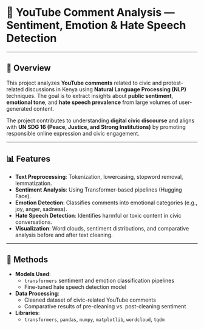 # 🎥 YouTube Comment Analysis — Sentiment, Emotion & Hate Speech Detection

---

## 🧠 Overview
This project analyzes **YouTube comments** related to civic and protest-related discussions in Kenya using **Natural Language Processing (NLP)** techniques. The goal is to extract insights about **public sentiment**, **emotional tone**, and **hate speech prevalence** from large volumes of user-generated content.

The project contributes to understanding **digital civic discourse** and aligns with **UN SDG 16 (Peace, Justice, and Strong Institutions)** by promoting responsible online expression and civic engagement.

---

## 📊 Features
- **Text Preprocessing**: Tokenization, lowercasing, stopword removal, lemmatization.  
- **Sentiment Analysis**: Using Transformer-based pipelines (Hugging Face).  
- **Emotion Detection**: Classifies comments into emotional categories (e.g., joy, anger, sadness).  
- **Hate Speech Detection**: Identifies harmful or toxic content in civic conversations.  
- **Visualization**: Word clouds, sentiment distributions, and comparative analysis before and after text cleaning.

---

## 🧩 Methods
- **Models Used**:
  - `transformers` sentiment and emotion classification pipelines
  - Fine-tuned hate speech detection model
- **Data Processing**:
  - Cleaned dataset of civic-related YouTube comments
  - Comparative results of pre-cleaning vs. post-cleaning sentiment
- **Libraries**:
  - `transformers`, `pandas`, `numpy`, `matplotlib`, `wordcloud`, `tqdm`



